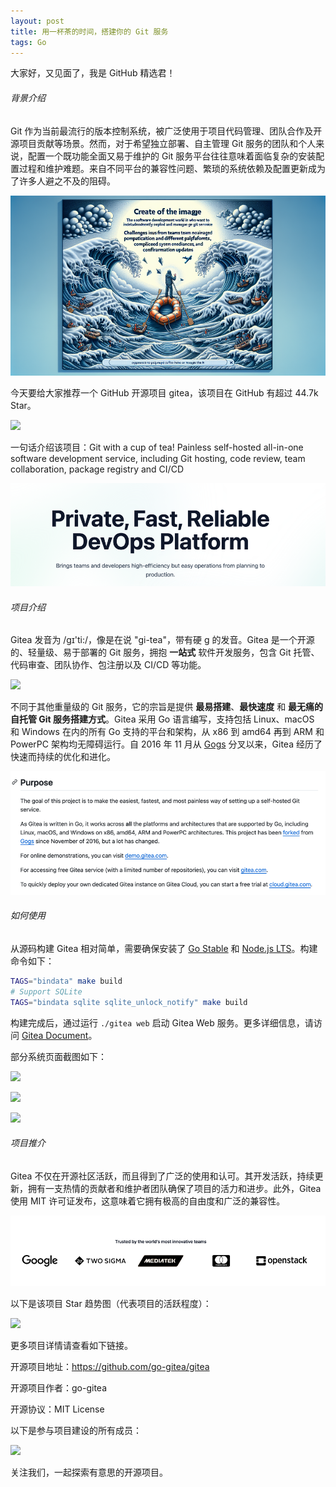 ```yaml
---
layout: post
title: 用一杯茶的时间，搭建你的 Git 服务
tags: Go
---
```


大家好，又见面了，我是 GitHub 精选君！

###### 背景介绍

Git 作为当前最流行的版本控制系统，被广泛使用于项目代码管理、团队合作及开源项目贡献等场景。然而，对于希望独立部署、自主管理 Git 服务的团队和个人来说，配置一个既功能全面又易于维护的 Git 服务平台往往意味着面临复杂的安装配置过程和维护难题。来自不同平台的兼容性问题、繁琐的系统依赖及配置更新成为了许多人避之不及的阻碍。

![](https://raw.githubusercontent.com/ZhuPeng/pic/master/mac/compress_tmp-de1770fbaada52ec0f12693cf1a0e4a9.png)

今天要给大家推荐一个 GitHub 开源项目 gitea，该项目在 GitHub 有超过 44.7k Star。

![](https://stats.deeptrain.net/repo/go-gitea/gitea/?theme=light)

一句话介绍该项目：Git with a cup of tea! Painless self-hosted all-in-one software development service, including Git hosting, code review, team collaboration, package registry and CI/CD

![](https://raw.githubusercontent.com/ZhuPeng/pic/master/images/compress_image-20241023225159529.png)

###### 项目介绍

Gitea 发音为 /ɡɪ'ti:/，像是在说 "gi-tea"，带有硬 g 的发音。Gitea 是一个开源的、轻量级、易于部署的 Git 服务，拥抱 **一站式** 软件开发服务，包含 Git 托管、代码审查、团队协作、包注册以及 CI/CD 等功能。

![](https://dl.gitea.com/screenshots/home_timeline.png)

不同于其他重量级的 Git 服务，它的宗旨是提供 **最易搭建**、**最快速度** 和 **最无痛的自托管 Git 服务搭建方式**。Gitea 采用 Go 语言编写，支持包括 Linux、macOS 和 Windows 在内的所有 Go 支持的平台和架构，从 x86 到 amd64 再到 ARM 和 PowerPC 架构均无障碍运行。自 2016 年 11 月从 [Gogs](https://gogs.io) 分叉以来，Gitea 经历了快速而持续的优化和进化。

![](https://raw.githubusercontent.com/ZhuPeng/pic/master/images/compress_image-20241023225410235.png)

###### 如何使用

从源码构建 Gitea 相对简单，需要确保安装了 [Go Stable](https://go.dev/dl/) 和 [Node.js LTS](https://nodejs.org/en/download/)。构建命令如下：

```bash
TAGS="bindata" make build
# Support SQLite
TAGS="bindata sqlite sqlite_unlock_notify" make build
```

构建完成后，通过运行 `./gitea web` 启动 Gitea Web 服务。更多详细信息，请访问 [Gitea Document](https://docs.gitea.com/)。

部分系统页面截图如下：

![](https://dl.gitea.com/screenshots/user_profile.png)

![](https://dl.gitea.com/screenshots/web_editor.png)

![](https://image.ibb.co/e02dSb/6.png)

###### 项目推介

Gitea 不仅在开源社区活跃，而且得到了广泛的使用和认可。其开发活跃，持续更新，拥有一支热情的贡献者和维护者团队确保了项目的活力和进步。此外，Gitea 使用 MIT 许可证发布，这意味着它拥有极高的自由度和广泛的兼容性。

![](https://raw.githubusercontent.com/ZhuPeng/pic/master/images/compress_image-20241023225844465.png)

以下是该项目 Star 趋势图（代表项目的活跃程度）：

![](https://api.star-history.com/svg?repos=go-gitea/gitea&type=Timeline)

更多项目详情请查看如下链接。

开源项目地址：https://github.com/go-gitea/gitea 

开源项目作者：go-gitea

开源协议：MIT License

以下是参与项目建设的所有成员：

![](https://contrib.rocks/image?repo=go-gitea/gitea)

关注我们，一起探索有意思的开源项目。

